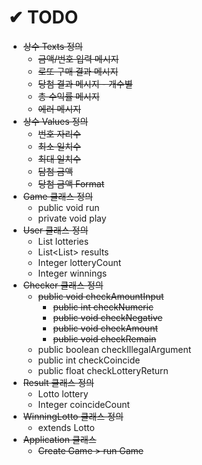# ✔ TODO
- ~~상수 Texts 정의~~
    - ~~금액/번호 입력 메시지~~
    - ~~로또 구매 결과 메시지~~
    - ~~당첨 결과 메시지 - 개수별~~
    - ~~총 수익률 메시지~~
    - ~~에러 메시지~~
- ~~상수 Values 정의~~
    - ~~번호 자리수~~
    - ~~최소 일치수~~
    - ~~최대 일치수~~
    - ~~담첨 금액~~
    - ~~당첨 금액 Format~~
- ~~Game 클래스 정의~~
  - public void run
  - private void play
- ~~User 클래스 정의~~
    - List<Lotto> lotteries
    - List<List<Result>> results
    - Integer lotteryCount
    - Integer winnings
- ~~Checker 클래스 정의~~
    - ~~public void checkAmountInput~~
        - ~~public int checkNumeric~~
        - ~~public void checkNegative~~
        - ~~public void checkAmount~~
        - ~~public void checkRemain~~
    - public boolean checkIllegalArgument
    - public int checkCoincide
    - public float checkLotteryReturn
- ~~Result 클래스 정의~~
    - Lotto lottery
    - Integer coincideCount
- ~~WinningLotto 클래스 정의~~
    - extends Lotto
- ~~Application 클래스~~
    - ~~Create Game > run Game~~